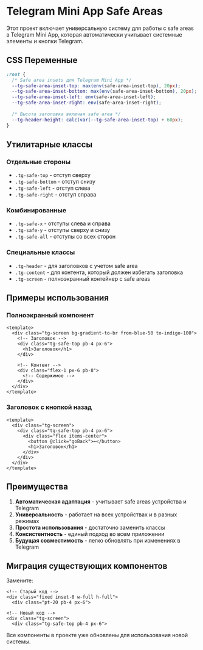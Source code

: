 # Telegram Mini App Safe Areas

Этот проект включает универсальную систему для работы с safe areas в Telegram Mini App, которая автоматически учитывает системные элементы и кнопки Telegram.

## CSS Переменные

```css
:root {
  /* Safe area insets для Telegram Mini App */
  --tg-safe-area-inset-top: max(env(safe-area-inset-top), 20px);
  --tg-safe-area-inset-bottom: max(env(safe-area-inset-bottom), 20px);
  --tg-safe-area-inset-left: env(safe-area-inset-left);
  --tg-safe-area-inset-right: env(safe-area-inset-right);
  
  /* Высота заголовка включая safe area */
  --tg-header-height: calc(var(--tg-safe-area-inset-top) + 60px);
}
```

## Утилитарные классы

### Отдельные стороны
- `.tg-safe-top` - отступ сверху
- `.tg-safe-bottom` - отступ снизу  
- `.tg-safe-left` - отступ слева
- `.tg-safe-right` - отступ справа

### Комбинированные
- `.tg-safe-x` - отступы слева и справа
- `.tg-safe-y` - отступы сверху и снизу
- `.tg-safe-all` - отступы со всех сторон

### Специальные классы
- `.tg-header` - для заголовков с учетом safe area
- `.tg-content` - для контента, который должен избегать заголовка
- `.tg-screen` - полноэкранный контейнер с safe areas

## Примеры использования

### Полноэкранный компонент
```vue
<template>
  <div class="tg-screen bg-gradient-to-br from-blue-50 to-indigo-100">
    <!-- Заголовок -->
    <div class="tg-safe-top pb-4 px-6">
      <h1>Заголовок</h1>
    </div>
    
    <!-- Контент -->
    <div class="flex-1 px-6 pb-8">
      <!-- Содержимое -->
    </div>
  </div>
</template>
```

### Заголовок с кнопкой назад
```vue
<template>
  <div class="tg-screen">
    <div class="tg-safe-top pb-4 px-6">
      <div class="flex items-center">
        <button @click="goBack">←</button>
        <h1>Заголовок</h1>
      </div>
    </div>
  </div>
</template>
```

## Преимущества

1. **Автоматическая адаптация** - учитывает safe areas устройства и Telegram
2. **Универсальность** - работает на всех устройствах и в разных режимах
3. **Простота использования** - достаточно заменить классы
4. **Консистентность** - единый подход во всем приложении
5. **Будущая совместимость** - легко обновлять при изменениях в Telegram

## Миграция существующих компонентов

Замените:
```vue
<!-- Старый код -->
<div class="fixed inset-0 w-full h-full">
  <div class="pt-20 pb-4 px-6">

<!-- Новый код -->
<div class="tg-screen">
  <div class="tg-safe-top pb-4 px-6">
```

Все компоненты в проекте уже обновлены для использования новой системы.
